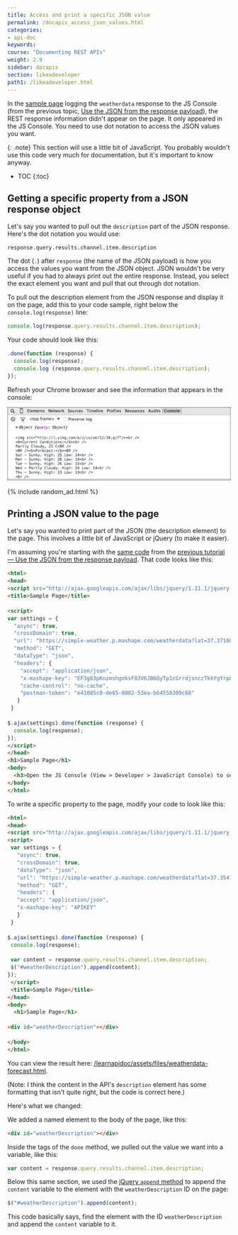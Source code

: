 ```yaml
---
title: Access and print a specific JSON value
permalink: /docapis_access_json_values.html
categories:
- api-doc
keywords:
course: "Documenting REST APIs"
weight: 2.9
sidebar: docapis
section: likeadeveloper
path1: /likeadeveloper.html
---
```


In the [sample page](/learnapidoc/assets/files/weatherdata-plain.html) logging the `weatherdata` response to the JS Console (from the previous topic, [Use the JSON from the response payload](docapis_json_console.html)), the REST response information didn't appear on the page. It only appeared in the JS Console. You need to use dot notation to access the JSON values you want.

{: .note}
This section will use a little bit of JavaScript. You probably wouldn't use this code very much for documentation, but it's important to know anyway.

* TOC
{:toc}

## Getting a specific property from a JSON response object

Let's say you wanted to pull out the `description` part of the JSON response. Here's the dot notation you would use:

```
response.query.results.channel.item.description
```

The dot (`.`) after `response` (the name of the JSON payload) is how you access the values you want from the JSON object. JSON wouldn't be very useful if you had to always print out the entire response. Instead, you select the exact element you want and pull that out through dot notation.

To pull out the description element from the JSON response and display it on the page, add this to your code sample, right below the `console.log(response)` line:

```js
console.log(response.query.results.channel.item.description);
```

Your code should look like this:

```js
.done(function (response) {
  console.log(response);
  console.log (response.query.results.channel.item.description);
});
```

Refresh your Chrome browser and see the information that appears in the console:

<img src="images/weatherdatapartlycloudy.png" alt="Weather description that gets pulled out through dot notation" />

{% include random_ad.html %}

## Printing a JSON value to the page

Let's say you wanted to print part of the JSON (the description element) to the page. This involves a little bit of JavaScript or jQuery (to make it easier).

I'm assuming you're starting with the [same code](/learnapidoc/assets/files/weatherdata-plain.html) from the [previous tutorial &mdash; Use the JSON from the response payload](docapis_json_console.html). That code looks like this:

```html
<html>
<head>
<script src="http://ajax.googleapis.com/ajax/libs/jquery/1.11.1/jquery.min.js"></script>
<title>Sample Page</title>

<script>
var settings = {
  "async": true,
  "crossDomain": true,
  "url": "https://simple-weather.p.mashape.com/weatherdata?lat=37.3710062&lng=-122.0375935",
  "method": "GET",
  "dataType": "json",
  "headers": {
    "accept": "application/json",
    "x-mashape-key": "EF3g83pKnzmshgoksF83V6JB6QyTp1cGrrdjsnczTkkYgYrp8p",
    "cache-control": "no-cache",
    "postman-token": "e41085c0-de85-0002-53ea-b64558309c68"
   }
 }

$.ajax(settings).done(function (response) {
  console.log(response);
});
</script>
</head>
<h1>Sample Page</h1>
<body>
  <h3>Open the JS Console (View > Developer > JavaScript Console) to see the object returned.</h3>
</body>
</html>
```

To write a specific property to the page, modify your code to look like this:

```html
<html>
<head>
<script src="http://ajax.googleapis.com/ajax/libs/jquery/1.11.1/jquery.min.js"></script>
<script>
 var settings = {
   "async": true,
   "crossDomain": true,
   "dataType": "json",
   "url": "https://simple-weather.p.mashape.com/weatherdata?lat=37.354108&lng=-121.955236",
   "method": "GET",
   "headers": {
   "accept": "application/json",
   "x-mashape-key": "APIKEY"
   }
 }

$.ajax(settings).done(function (response) {
 console.log(response);

 var content = response.query.results.channel.item.description;
 $("#weatherDescription").append(content);
});
 </script>
 <title>Sample Page</title>
</head>
<body>
  <h1>Sample Page</h1>

<div id="weatherDescription"></div>

</body>
</html>
```

You can view the result here: <a href="/learnapidoc/assets/files/weatherdata-forecast.html">/learnapidoc/assets/files/weatherdata-forecast.html</a>.

(Note: I think the content in the API's `description` element has some formatting that isn't quite right, but the code is correct here.)

Here's what we changed:

We added a named element to the body of the page, like this:

```html
<div id="weatherDescription"></div>
 ```

Inside the tags of the `done` method, we pulled out the value we want into a variable, like this:

```js
var content = response.query.results.channel.item.description;
```

Below this same section, we used the [jQuery `append` method](http://api.jquery.com/append/) to append the `content` variable to the element with the `weatherDescription` ID on the page:

```js
$("#weatherDescription").append(content);
```

This code basically says, find the element with the ID `weatherDescription` and append the `content` variable to it.
